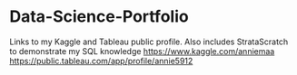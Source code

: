 # Data-Science-Portfolio
Links to my Kaggle and Tableau public profile. Also includes StrataScratch to demonstrate my SQL knowledge
https://www.kaggle.com/anniemaa
https://public.tableau.com/app/profile/annie5912
